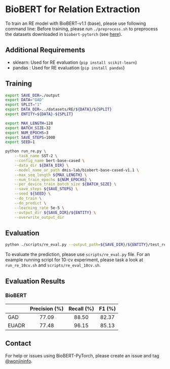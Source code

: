 # BioBERT for Relation Extraction

To train an RE model with BioBERT-v1.1 (base), please use following command line:
Before training, please run `./preprocess.sh` to preprocess the datasets downloaded in `biobert-pytorch` (see [here](https://github.com/jhyuklee/biobert-pytorch)).

## Additional Requirements
- sklearn: Used for RE evaluation (`pip install scikit-learn`)
- pandas : Used for RE evaluation (`pip install pandas`)

## Training
```bash
export SAVE_DIR=./output
export DATA="GAD"
export SPLIT="1"
export DATA_DIR=../datasets/RE/${DATA}/${SPLIT}
export ENTITY=${DATA}-${SPLIT}

export MAX_LENGTH=128
export BATCH_SIZE=32
export NUM_EPOCHS=3
export SAVE_STEPS=1000
export SEED=1

python run_re.py \
    --task_name SST-2 \
    --config_name bert-base-cased \
    --data_dir ${DATA_DIR} \
    --model_name_or_path dmis-lab/biobert-base-cased-v1.1 \
    --max_seq_length ${MAX_LENGTH} \
    --num_train_epochs ${NUM_EPOCHS} \
    --per_device_train_batch_size ${BATCH_SIZE} \
    --save_steps ${SAVE_STEPS} \
    --seed ${SEED} \
    --do_train \
    --do_predict \
    --learning_rate 5e-5 \
    --output_dir ${SAVE_DIR}/${ENTITY} \
    --overwrite_output_dir
```

## Evaluation
```bash
python ./scripts/re_eval.py --output_path=${SAVE_DIR}/${ENTITY}/test_results.txt --answer_path=${DATA_DIR}/test.tsv
```
To evaluate the prediction, please use `scripts/re_eval.py` file. 
For an example running script for 10-cv experiment, please task a look at `run_re_10cv.sh` and `scripts/re_eval_10cv.sh`.

## Evaluation Results
### BioBERT

|                |     Precision (%)    |     Recall (%)    |     F1 (%)    |
|----------------|:--------------------:|:-----------------:|:-------------:|
| GAD            |         77.09        |        88.50      |     82.37     |
| EUADR          |         77.48        |        96.15      |     85.13     |

## Contact
For help or issues using BioBERT-PyTorch, please create an issue and tag [@wonjininfo](https://github.com/wonjininfo).
